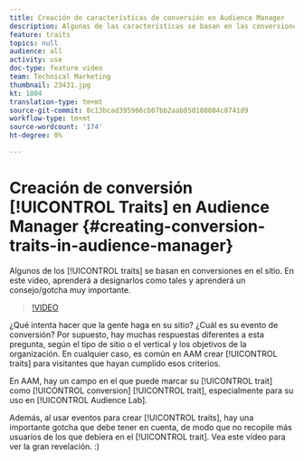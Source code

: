 ```yaml
---
title: Creación de características de conversión en Audience Manager
description: Algunas de las características se basan en las conversiones en el sitio. En este vídeo, aprenderá a designarlos como tales y aprenderá un consejo/gotcha muy importante.
feature: traits
topics: null
audience: all
activity: use
doc-type: feature video
team: Technical Marketing
thumbnail: 23431.jpg
kt: 1804
translation-type: tm+mt
source-git-commit: 8c13bcad395966cb07bb2aab850108884c8741d9
workflow-type: tm+mt
source-wordcount: '174'
ht-degree: 0%

---
```



# Creación de conversión [!UICONTROL Traits] en Audience Manager {#creating-conversion-traits-in-audience-manager}

Algunos de los [!UICONTROL traits] se basan en conversiones en el sitio. En este vídeo, aprenderá a designarlos como tales y aprenderá un consejo/gotcha muy importante.

>[!VIDEO](https://video.tv.adobe.com/v/23431/?quality=12)

¿Qué intenta hacer que la gente haga en su sitio? ¿Cuál es su evento de conversión? Por supuesto, hay muchas respuestas diferentes a esta pregunta, según el tipo de sitio o el vertical y los objetivos de la organización. En cualquier caso, es común en AAM crear [!UICONTROL traits] para visitantes que hayan cumplido esos criterios.

En AAM, hay un campo en el que puede marcar su [!UICONTROL trait] como [!UICONTROL conversion] [!UICONTROL trait], especialmente para su uso en [!UICONTROL Audience Lab].

Además, al usar eventos para crear [!UICONTROL traits], hay una importante gotcha que debe tener en cuenta, de modo que no recopile más usuarios de los que debiera en el [!UICONTROL trait]. Vea este vídeo para ver la gran revelación. :)
